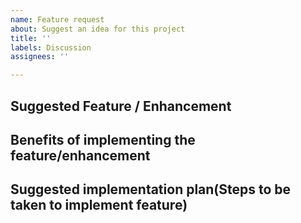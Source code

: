 ```yaml
---
name: Feature request
about: Suggest an idea for this project
title: ''
labels: Discussion
assignees: ''

---
```


## Suggested Feature / Enhancement

## Benefits of implementing the feature/enhancement

## Suggested implementation plan(Steps to be taken to implement feature)
